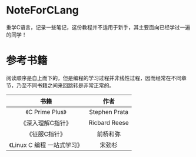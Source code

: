 # NoteForCLang

重学C语言，记录一些笔记，这份教程并不适用于新手，其主要面向已经学过一遍的同学！



# 参考书籍

阅读顺序是自上而下的，但是编程的学习过程并非线性过程，因而经常在不同章节，乃至不同书籍之间来回跳转是非常正常的。

|            书籍             |     作者      |
| :-------------------------: | :-----------: |
|      《C Prime Plus》       | Stephen Prata |
|      《深入理解C指针》      | Ricbard Reese |
|        《征服C指针》        |   前桥和弥    |
| 《Linux C 编程 一站式学习》 |    宋劲杉     |

